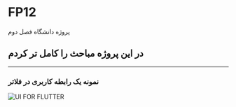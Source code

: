 # FP12
 پروژه دانشگاه فصل دوم 
<h2>در این پروژه مباحث را کامل تر کردم </h2>
<hr>
<h3>نمونه یک رابطه کاربری در فلاتر</h3>
<img src="https://uploadkon.ir/uploads/98d720_23Code-2023-23-21-39.jpg" alt="UI FOR FLUTTER">

